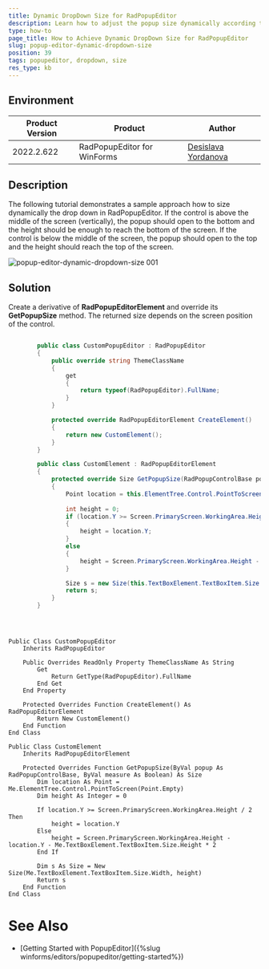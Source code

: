 ```yaml
---
title: Dynamic DropDown Size for RadPopupEditor
description: Learn how to adjust the popup size dynamically according to the control's screen location.
type: how-to 
page_title: How to Achieve Dynamic DropDown Size for RadPopupEditor
slug: popup-editor-dynamic-dropdown-size
position: 39
tags: popupeditor, dropdown, size
res_type: kb
---
```


## Environment
 
|Product Version|Product|Author|
|----|----|----|
|2022.2.622|RadPopupEditor for WinForms|[Desislava Yordanova](https://www.telerik.com/blogs/author/desislava-yordanova)|


## Description

The following tutorial demonstrates a sample approach how to size dynamically the drop down in RadPopupEditor. If the control is above the middle of the screen (vertically), the popup should open to the bottom and the height should be enough to reach the bottom of the screen. If the control is below the middle of the screen, the popup should open to the top and the height should reach the top of the screen.

![popup-editor-dynamic-dropdown-size 001](images/popup-editor-dynamic-dropdown-size001.gif)


## Solution

Create a derivative of **RadPopupEditorElement** and override its **GetPopupSize** method. The returned size depends on the screen position of the control.
  
````C#  

        public class CustomPopupEditor : RadPopupEditor
        {
            public override string ThemeClassName  
            { 
                get 
                { 
                    return typeof(RadPopupEditor).FullName;  
                }
            }

            protected override RadPopupEditorElement CreateElement()
            {
                return new CustomElement();
            }
        }

        public class CustomElement : RadPopupEditorElement
        { 
            protected override Size GetPopupSize(RadPopupControlBase popup, bool measure)
            {
                Point location = this.ElementTree.Control.PointToScreen(Point.Empty);
            
                int height = 0;
                if (location.Y >= Screen.PrimaryScreen.WorkingArea.Height / 2)
                {
                    height = location.Y;
                }
                else
                { 
                    height = Screen.PrimaryScreen.WorkingArea.Height - location.Y - this.TextBoxElement.TextBoxItem.Size.Height * 2;
                }

                Size s = new Size(this.TextBoxElement.TextBoxItem.Size.Width, height);
                return s;
            }
        }

         
````
````VB.NET

Public Class CustomPopupEditor
    Inherits RadPopupEditor

    Public Overrides ReadOnly Property ThemeClassName As String
        Get
            Return GetType(RadPopupEditor).FullName
        End Get
    End Property

    Protected Overrides Function CreateElement() As RadPopupEditorElement
        Return New CustomElement()
    End Function
End Class

Public Class CustomElement
    Inherits RadPopupEditorElement

    Protected Overrides Function GetPopupSize(ByVal popup As RadPopupControlBase, ByVal measure As Boolean) As Size
        Dim location As Point = Me.ElementTree.Control.PointToScreen(Point.Empty)
        Dim height As Integer = 0

        If location.Y >= Screen.PrimaryScreen.WorkingArea.Height / 2 Then
            height = location.Y
        Else
            height = Screen.PrimaryScreen.WorkingArea.Height - location.Y - Me.TextBoxElement.TextBoxItem.Size.Height * 2
        End If

        Dim s As Size = New Size(Me.TextBoxElement.TextBoxItem.Size.Width, height)
        Return s
    End Function
End Class

````

# See Also

* [Getting Started with PopupEditor]({%slug winforms/editors/popupeditor/getting-started%})

